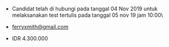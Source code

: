 - Candidat telah di hubungi pada tanggal 04 Nov 2019 untuk melaksanakan test tertulis pada tanggal 05 nov 19 jam 10:00\

- ferryxmith@gmail.com

- IDR 4.300.000
